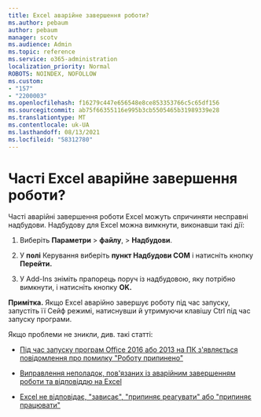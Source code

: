 ```yaml
---
title: Excel аварійне завершення роботи?
ms.author: pebaum
author: pebaum
manager: scotv
ms.audience: Admin
ms.topic: reference
ms.service: o365-administration
localization_priority: Normal
ROBOTS: NOINDEX, NOFOLLOW
ms.custom:
- "157"
- "2200003"
ms.openlocfilehash: f16279c447e656548e8ce853353766c5c65df156
ms.sourcegitcommit: ab75f66355116e995b3cb5505465b31989339e28
ms.translationtype: MT
ms.contentlocale: uk-UA
ms.lasthandoff: 08/13/2021
ms.locfileid: "58312780"
---
```

# <a name="frequent-excel-crashes"></a>Часті Excel аварійне завершення роботи?

Часті аварійні завершення роботи Excel можуть спричиняти несправні надбудови. Надбудову для Excel можна вимкнути, виконавши такі дії:
  
1. Виберіть **Параметри** \> **файлу**, \> **Надбудови**.

2. У **полі** Керування виберіть **пункт Надбудови COM** і натисніть кнопку **Перейти.**

3. У Add-Ins зніміть прапорець поруч із надбудовою, яку потрібно вимкнути, і натисніть кнопку **OK.**

**Примітка.** Якщо Excel аварійно завершує роботу під час запуску, запустіть її Сейф режимі, натиснувши й утримуючи клавішу Ctrl під час запуску програми.
  
Якщо проблеми не зникли, див. такі статті:
  
- [Під час запуску програм Office 2016 або 2013 на ПК з'являється повідомлення про помилку "Роботу припинено"](https://support.office.com/article/52bd7985-4e99-4a35-84c8-2d9b8301a2fa.aspx)

- [Виправлення неполадок, пов'язаних із аварійним завершенням роботи та відповіддю на Excel](https://support.microsoft.com/help/2758592/how-to-troubleshoot-crashing-and-not-responding-issues-with-excel)

- [Excel не відповідає, "зависає", "припиняє реагувати" або "припиняє працювати"](https://support.office.com/article/37e7d3c9-9e84-40bf-a805-4ca6853a1ff4.aspx)
